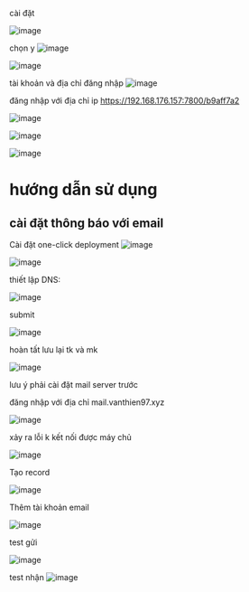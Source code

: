 cài đặt

![image](https://user-images.githubusercontent.com/62273292/168504032-3ee36203-c497-4703-a2fb-35fb70c37917.png)

chọn y
![image](https://user-images.githubusercontent.com/62273292/168504073-80ef4fc8-606a-42f0-ba69-5188693a83a0.png)

![image](https://user-images.githubusercontent.com/62273292/168504343-32a57fdd-8f80-4f37-b560-e14e5886d0fc.png)

tài khoản và địa chỉ đăng nhập
![image](https://user-images.githubusercontent.com/62273292/168504610-006ce175-ab4f-45fd-ad92-df034aab6b74.png)

đăng nhập với địa chỉ ip
https://192.168.176.157:7800/b9aff7a2

![image](https://user-images.githubusercontent.com/62273292/168504982-7af92259-522e-4d0a-896d-b21e4c632090.png)

![image](https://user-images.githubusercontent.com/62273292/168505453-133eb604-9622-42f4-8996-1cecdb6b572d.png)

![image](https://user-images.githubusercontent.com/62273292/168505554-ad60d3df-9d2c-4670-98e3-c64827c7bbac.png)

# hướng dẫn sử dụng

## cài đặt thông báo với email

Cài đặt one-click deployment
![image](https://user-images.githubusercontent.com/62273292/168566627-9f75a0e2-7254-4bf5-892f-d7e03c2d82ff.png)

![image](https://user-images.githubusercontent.com/62273292/168566757-b685d10b-136e-4a1e-a292-d1108de9f83f.png)

thiết lập DNS:

![image](https://user-images.githubusercontent.com/62273292/168567967-8d904537-1ec8-4510-8753-0e9847a97d11.png)

submit

![image](https://user-images.githubusercontent.com/62273292/168567907-e3f0aa1e-c85c-4cd2-9ebb-6eeb8e963ad7.png)

hoàn tất lưu lại tk và mk

![image](https://user-images.githubusercontent.com/62273292/168568111-abe952f1-6949-48b3-a16c-89e5785acfc5.png)

lưu ý phải cài đặt mail server trước 

đăng nhập với địa chỉ mail.vanthien97.xyz

![image](https://user-images.githubusercontent.com/62273292/168568647-05637985-737c-4d14-b192-5525353d34f8.png)


xảy ra lỗi k kết nối được máy chủ

![image](https://user-images.githubusercontent.com/62273292/168570478-e556b5da-07cd-4cb5-b5f0-aaab90b6cb3d.png)

Tạo record

![image](https://user-images.githubusercontent.com/62273292/168717801-0a55e855-2a9f-4a2f-8903-c6eacfe09ce1.png)

Thêm tài khoản email

![image](https://user-images.githubusercontent.com/62273292/168721291-c0ba3e1c-4829-41dd-8291-eb68b7db554a.png)


test gửi

![image](https://user-images.githubusercontent.com/62273292/168721234-66b6a154-6c99-43b8-b91b-f5987bc2d974.png)


test nhận
![image](https://user-images.githubusercontent.com/62273292/168721163-6e0757b5-c5ee-4899-8ada-5f54aea0c39b.png)












